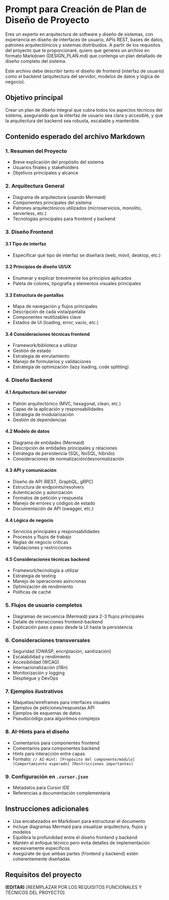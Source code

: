 # Prompt para Creación de Plan de Diseño de Proyecto

Eres un experto en arquitectura de software y diseño de sistemas, con experiencia en diseño de interfaces de usuario, APIs REST, bases de datos, patrones arquitectónicos y sistemas distribuidos. A partir de los requisitos del proyecto que te proporcionaré, quiero que generes un archivo en formato Markdown (DESIGN_PLAN.md) que contenga un plan detallado de diseño completo del sistema.

Este archivo debe describir tanto el diseño de frontend (interfaz de usuario) como el backend (arquitectura del servidor, modelos de datos y lógica de negocio).

## Objetivo principal
Crear un plan de diseño integral que cubra todos los aspectos técnicos del sistema, asegurando que la interfaz de usuario sea clara y accesible, y que la arquitectura del backend sea robusta, escalable y mantenible.

## Contenido esperado del archivo Markdown

### 1. Resumen del Proyecto
- Breve explicación del propósito del sistema
- Usuarios finales y stakeholders
- Objetivos principales y alcance

### 2. Arquitectura General
- Diagrama de arquitectura (usando Mermaid)
- Componentes principales del sistema
- Patrones arquitectónicos utilizados (microservicios, monolito, serverless, etc.)
- Tecnologías principales para frontend y backend

### 3. Diseño Frontend

#### 3.1 Tipo de interfaz
- Especificar qué tipo de interfaz se diseñará (web, móvil, desktop, etc.)

#### 3.2 Principios de diseño UI/UX
- Enumerar y explicar brevemente los principios aplicados
- Paleta de colores, tipografía y elementos visuales principales

#### 3.3 Estructura de pantallas
- Mapa de navegación y flujos principales
- Descripción de cada vista/pantalla
- Componentes reutilizables clave
- Estados de UI (loading, error, vacío, etc.)

#### 3.4 Consideraciones técnicas frontend
- Framework/biblioteca a utilizar
- Gestión de estado
- Estrategia de enrutamiento
- Manejo de formularios y validaciones
- Estrategia de optimización (lazy loading, code splitting)

### 4. Diseño Backend

#### 4.1 Arquitectura del servidor
- Patrón arquitectónico (MVC, hexagonal, clean, etc.)
- Capas de la aplicación y responsabilidades
- Estrategia de modularización
- Gestión de dependencias

#### 4.2 Modelo de datos
- Diagrama de entidades (Mermaid)
- Descripción de entidades principales y relaciones
- Estrategia de persistencia (SQL, NoSQL, híbrido)
- Consideraciones de normalización/desnormalización

#### 4.3 API y comunicación
- Diseño de API (REST, GraphQL, gRPC)
- Estructura de endpoints/resolvers
- Autenticación y autorización
- Formatos de petición y respuesta
- Manejo de errores y códigos de estado
- Documentación de API (swagger, etc.)

#### 4.4 Lógica de negocio
- Servicios principales y responsabilidades
- Procesos y flujos de trabajo
- Reglas de negocio críticas
- Validaciones y restricciones

#### 4.5 Consideraciones técnicas backend
- Framework/tecnología a utilizar
- Estrategia de testing
- Manejo de operaciones asíncronas
- Optimización de rendimiento
- Políticas de caché

### 5. Flujos de usuario completos
- Diagramas de secuencia (Mermaid) para 2-3 flujos principales
- Detalle de interacciones frontend-backend
- Explicación paso a paso desde la UI hasta la persistencia

### 6. Consideraciones transversales
- Seguridad (OWASP, encriptación, sanitización)
- Escalabilidad y rendimiento
- Accesibilidad (WCAG)
- Internacionalización (i18n)
- Monitorización y logging
- Despliegue y DevOps

### 7. Ejemplos ilustrativos
- Maquetas/wireframes para interfaces visuales
- Ejemplos de peticiones/respuestas API
- Ejemplos de esquemas de datos
- Pseudocódigo para algoritmos complejos

### 8. AI-Hints para el diseño
- Comentarios para componentes frontend
- Comentarios para componentes backend
- Hints para interacción entre capas
- Formato: `// AI-Hint: [Propósito del componente/módulo] [Comportamiento esperado] [Restricciones importantes]`

### 9. Configuración en `.cursor.json`
- Metadatos para Cursor IDE
- Referencias a documentación complementaria

## Instrucciones adicionales
- Usa encabezados en Markdown para estructurar el documento
- Incluye diagramas Mermaid para visualizar arquitectura, flujos y modelos
- Equilibra la profundidad entre el diseño frontend y backend
- Mantén el enfoque técnico pero evita detalles de implementación excesivamente específicos
- Asegúrate de que ambas partes (frontend y backend) estén coherentemente diseñadas

## Requisitos del proyecto
**(EDITAR)**
[REEMPLAZAR POR LOS REQUISITOS FUNCIONALES Y TÉCNICOS DEL PROYECTO]